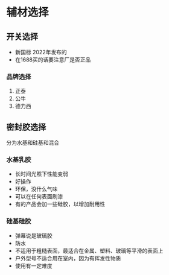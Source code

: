 # 辅材选择

## 开关选择

* 新国标 2022年发布的
* 在1688买的话要注意厂是否正品

### 品牌选择

 1. 正泰
 2. 公牛
 3. 德力西

## 密封胶选择

分为水基和硅基和混合

### 水基乳胶

* 长时间光照下性能变弱
* 好操作
* 环保，没什么气味
* 可以在任何表面刷漆
* 有的产品会加一些硅胶，以增加耐用性

### 硅基硅胶

* 弹幕说是玻璃胶
* 防水
* 不适用于粗糙表面，最适合在金属、塑料、玻璃等平滑的表面上
* 户外型号不适合用在室内，因为有挥发性物质
* 使用有一定难度